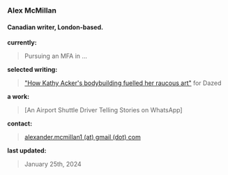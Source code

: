 ### Alex McMillan
#### Canadian writer, London-based.

**currently:** <br/>
> Pursuing an MFA in ... <br/>

**selected writing:** <br/>
> ["How Kathy Acker's bodybuilding fuelled her raucous art"](https://www.dazeddigital.com/beauty/article/60601/1/kathy-acker-bodybuilding-fuelled-her-raucous-art-eileen-myles-poet-writer 'Dazed Article') for Dazed <br/>

**a work:** <br/>
> [An Airport Shuttle Driver Telling Stories on WhatsApp]

**contact:** <br/>
> [alexander.mcmillan1 (at) gmail (dot) com](alexander.mcmillan1@gmail.com)

**last updated:** <br/>
> January 25th, 2024

